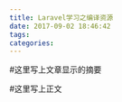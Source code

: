 ```yaml
---
title: Laravel学习之编译资源
date: 2017-09-02 18:46:42
tags:
categories:
---
```

#这里写上文章显示的摘要

<!-- more -->

#这里写上正文
